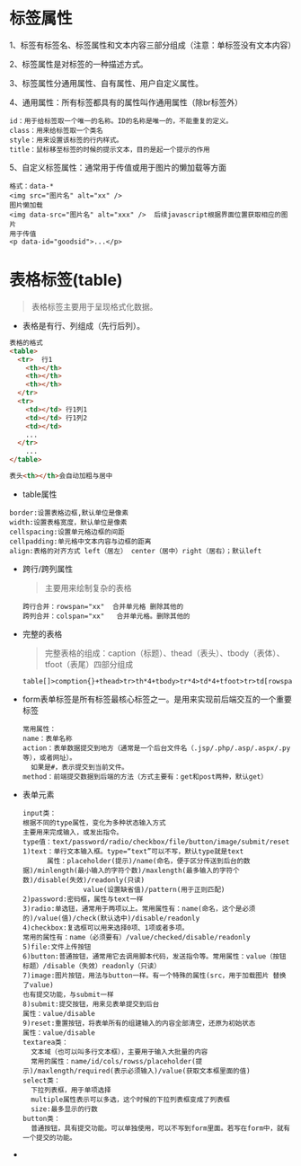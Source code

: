 # 标签属性

1、标签有标签名、标签属性和文本内容三部分组成（注意：单标签没有文本内容）

2、标签属性是对标签的一种描述方式。

3、标签属性分通用属性、自有属性、用户自定义属性。

4、通用属性：所有标签都具有的属性叫作通用属性（除br标签外）

```
id：用于给标签取一个唯一的名称。ID的名称是唯一的，不能重复的定义。
class：用来给标签取一个类名
style：用来设置该标签的行内样式。
title：鼠标移至标签的时候的提示文本，目的是起一个提示的作用
```

5、自定义标签属性：通常用于传值或用于图片的懒加载等方面

```
格式：data-* 
<img src="图片名" alt="xx" />
图片懒加载
<img data-src="图片名" alt="xxx" />  后续javascript根据界面位置获取相应的图片
用于传值
<p data-id="goodsid">...</p>
```

# 表格标签(table)

> 表格标签主要用于呈现格式化数据。

- 表格是有行、列组成（先行后列）。

```html
表格的格式
<table>
  <tr>	行1
    <th></th>
    <th></th>
    <th></th>
  </tr>
  <tr>
  	<td></td> 行1列1 
    <td></td> 行1列2
    <td></td>
    ...
  </tr>
	...
</table>

表头<th></th>会自动加粗与居中
```

- table属性

```
border:设置表格边框,默认单位是像素
width:设置表格宽度，默认单位是像素
cellspacing:设置单元格边框的间距
cellpadding:单元格中文本内容与边框的距离
align:表格的对齐方式 left（居左） center（居中）right（居右）；默认left
```

- 跨行/跨列属性

  > 主要用来绘制复杂的表格

  ```
  跨行合并：rowspan="xx"  合并单元格 删除其他的
  跨列合并：colspan="xx"   合并单元格。删除其他的
  ```

- 完整的表格

  > 完整表格的组成：caption（标题）、thead（表头）、tbody（表体）、tfoot（表尾）四部分组成

  ```
  table[]>comption{}+thead>tr>th*4+tbody>tr*4>td*4+tfoot>tr>td[rowspan=4]
  ```

- form表单标签是所有标签最核心标签之一。是用来实现前后端交互的一个重要标签

  ```
  常用属性：
  name：表单名称
  action：表单数据提交到地方（通常是一个后台文件名（.jsp/.php/.asp/.aspx/.py等），或者网址）。
  	如果是#，表示提交到当前文件。
  method：前端提交数据到后端的方法（方式主要有：get和post两种，默认get）
  ```

- 表单元素

  ```
  input类：
  根据不同的type属性，变化为多种状态输入方式
  主要用来完成输入，或发出指令。
  type值：text/password/radio/checkbox/file/button/image/submit/reset
  1)text：单行文本输入框。type=“text”可以不写，默认type就是text
  		属性：placeholder(提示)/name(命名，便于区分传送到后台的数据)/minlength(最小输入的字符个数)/maxlength(最多输入的字符个数)/disable(失效)/readonly(只读)
  				 value(设置缺省值)/pattern(用于正则匹配)
  2)password:密码框，属性与text一样
  3)radio:单选钮，通常用于两项以上。常用属性有：name(命名，这个是必须的)/value(值)/check(默认选中)/disable/readonly
  4)checkbox:复选框可以用来选择0项、1项或者多项。
  常用的属性有：name（必须要有）/value/checked/disable/readonly
  5)file:文件上传按钮
  6)button:普通按钮，通常用它去调用脚本代码，发送指令等。常用属性：value（按钮标题）/disable（失效）readonly（只读）
  7)image:图片按钮，用法与button一样。有一个特殊的属性(src，用于加载图片 替换了value)
  也有提交功能，与submit一样
  8)submit:提交按钮，用来见表单提交到后台
  属性：value/disable
  9)reset:重置按钮，将表单所有的组建输入的内容全部清空，还原为初始状态
  属性：value/disable
  textarea类：
  	文本域（也可以叫多行文本框），主要用于输入大批量的内容
  	常用的属性：name/id/cols/rowss/placeholder(提示)/maxlength/required(表示必须输入)/value(获取文本框里面的值)
  select类：
  	下拉列表框，用于单项选择
  	multiple属性表示可以多选，这个时候的下拉列表框变成了列表框
  	size:最多显示的行数
  button类：
  	普通按钮，具有提交功能。可以单独使用，可以不写到form里面。若写在form中，就有一个提交的功能。
  ```

  

- 

